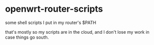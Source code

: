 # openwrt-router-scripts
some shell scripts I put in my router's $PATH

that's mostly so my scripts are in the cloud, and I don't lose my work in case things go south.
